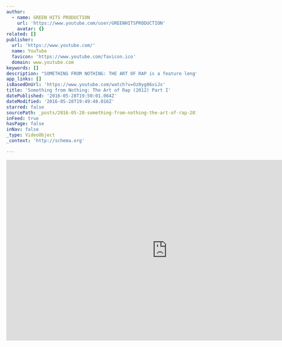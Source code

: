 ```yaml
---
author:
  - name: GREEN HITS PRODUCTION
    url: 'https://www.youtube.com/user/GREENHITSPRODUCTION'
    avatar: {}
related: []
publisher:
  url: 'https://www.youtube.com/'
  name: YouTube
  favicon: 'https://www.youtube.com/favicon.ico'
  domain: www.youtube.com
keywords: []
description: "SOMETHING FROM NOTHING: THE ART OF RAP is a feature length performance documentary about the runaway juggernaut that is Rap music. At the wheel of this unstoppable beast is the film's director and interviewer Ice-T. Taking us on a deeply personal journey Ice-T uncovers how this music of the street has grown to dominate the world."
app_links: []
isBasedOnUrl: 'https://www.youtube.com/watch?v=Oz8yg06xiJs'
title: 'Something from Nothing: The Art of Rap (2012) Part I'
datePublished: '2016-05-28T19:50:01.064Z'
dateModified: '2016-05-28T19:49:48.016Z'
starred: false
sourcePath: _posts/2016-05-28-something-from-nothing-the-art-of-rap-2012-part-i.md
inFeed: true
hasPage: false
inNav: false
_type: VideoObject
_context: 'http://schema.org'

---
```

<iframe src="https://cdn.embedly.com/widgets/media.html?src=https%3A%2F%2Fwww.youtube.com%2Fembed%2FOz8yg06xiJs%3Ffeature%3Doembed&amp;url=http%3A%2F%2Fwww.youtube.com%2Fwatch%3Fv%3DOz8yg06xiJs&amp;image=https%3A%2F%2Fi.ytimg.com%2Fvi%2FOz8yg06xiJs%2Fhqdefault.jpg&amp;key=b7d04c9b404c499eba89ee7072e1c4f7&amp;type=text%2Fhtml&amp;schema=youtube" width="854" height="480" scrolling="no" frameborder="0" allowfullscreen="" style=""></iframe>